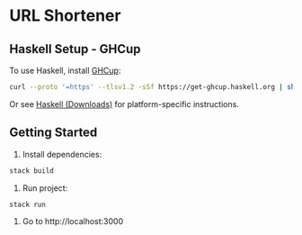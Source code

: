 # URL Shortener

## Haskell Setup - GHCup

To use Haskell, install [GHCup](https://www.haskell.org/ghcup/):

```bash
curl --proto '=https' --tlsv1.2 -sSf https://get-ghcup.haskell.org | sh
```

Or see [Haskell (Downloads)](https://www.haskell.org/downloads/) for
platform-specific instructions.

## Getting Started

1. Install dependencies:

```bash
stack build
```

1. Run project:

```bash
stack run
```

1. Go to http://localhost:3000
